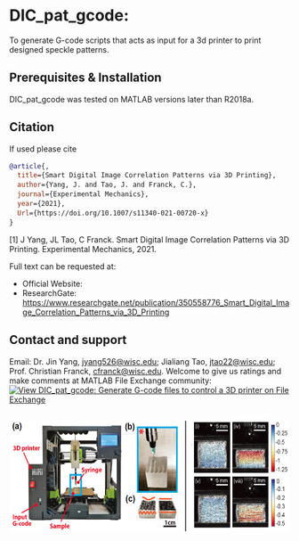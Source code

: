 # DIC_pat_gcode:  
To generate G-code scripts that acts as input for a 3d printer to print designed speckle patterns.

 
## Prerequisites & Installation
DIC_pat_gcode was tested on MATLAB versions later than R2018a. 

 
## Citation
If used please cite
```bibtex
@article{,
  title={Smart Digital Image Correlation Patterns via 3D Printing},
  author={Yang, J. and Tao, J. and Franck, C.},
  journal={Experimental Mechanics},
  year={2021},
  Url={https://doi.org/10.1007/s11340-021-00720-x}
}
```
 
[1] J Yang, JL Tao, C Franck. Smart Digital Image Correlation Patterns via 3D Printing. Experimental Mechanics, 2021. 

Full text can be requested at: 
* Official Website: 
* ResearchGate: https://www.researchgate.net/publication/350558776_Smart_Digital_Image_Correlation_Patterns_via_3D_Printing

## Contact and support
Email: Dr. Jin Yang, jyang526@wisc.edu; Jialiang Tao, jtao22@wisc.edu; Prof. Christian Franck, cfranck@wisc.edu.
Welcome to give us ratings and make comments at MATLAB File Exchange community:
[![View DIC_pat_gcode: Generate G-code files to control a 3D printer on File Exchange](https://www.mathworks.com/matlabcentral/images/matlab-file-exchange.svg)](https://www.mathworks.com/matlabcentral/fileexchange/90431-dic_pat_gcode-generate-g-code-files-to-control-a-3d-printer)



##

 
<p align="center">
  <img width="578" height="200" src="https://github.com/FranckLab/DIC_pat_gcode/blob/master/DIC_pat_gcode_logo.png">
</p>
